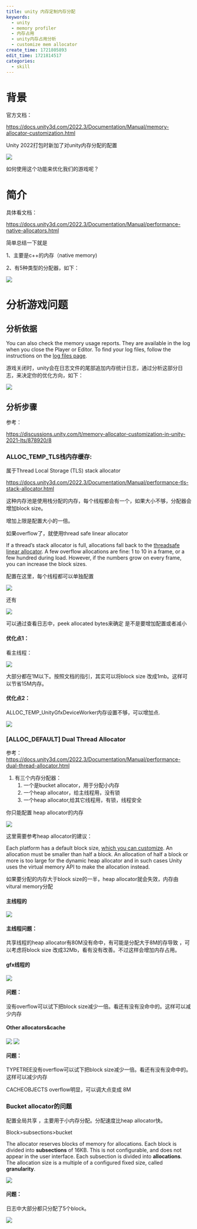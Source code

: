 ```yaml
---
title: unity 内存定制内存分配
keywords:
  - unity
  - memory profiler
  - 内存占用
  - unity内存占用分析
  - customize mem allocator
create_time: 1721805893
edit_time: 1721814517
categories:
  - skill
---
```



# 背景

官方文档：

https://docs.unity3d.com/2022.3/Documentation/Manual/memory-allocator-customization.html

Unity 2022打包时新加了对unity内存分配的配置

<img src="/assets/YxOVb2PLJoLEhAxlXRickdren4f.png" src-width="1240" class="markdown-img m-auto" src-height="322" align="center"/>

如何使用这个功能来优化我们的游戏呢？

# 简介

具体看文档：

https://docs.unity3d.com/2022.3/Documentation/Manual/performance-native-allocators.html

简单总结一下就是

1、主要是c++的内存（native memory)

2、有5种类型的分配器，如下：

<img src="/assets/CuZVbBTY5oV2fNxiQ9icuP8Mn9f.png" src-width="1145" class="markdown-img m-auto" src-height="473" align="center"/>

# 分析游戏问题

## 分析依据

You can also check the memory usage reports. They are available in the log when you close the Player or Editor. To find your log files, follow the instructions on the <u>log files page</u>.

游戏关闭时，unity会在日志文件的尾部追加内存统计日志，通过分析这部分日志，来决定你的优化方向，如下：

<img src="/assets/EMMvbi7jpoGAu2xj5R9cqwgcnEf.png" src-width="1068" class="markdown-img m-auto" src-height="453" align="center"/>

## 分析步骤

参考：

https://discussions.unity.com/t/memory-allocator-customization-in-unity-2021-lts/878920/8 

### ALLOC_TEMP_TLS栈内存缓存:

属于Thread Local Storage (TLS) stack allocator

https://docs.unity3d.com/2022.3/Documentation/Manual/performance-tls-stack-allocator.html

这种内存池是使用栈分配的内存，每个线程都会有一个，如果大小不够，分配器会增加block size。

增加上限是配置大小的一倍。

如果overflow了，就使用thread safe linear allocator

If a thread’s stack allocator is full, allocations fall back to the <u>threadsafe linear allocator</u>. A few overflow allocations are fine: 1 to 10 in a frame, or a few hundred during load. However, if the numbers grow on every frame, you can increase the block sizes.

配置在这里，每个线程都可以单独配置

<img src="/assets/QZ68bzlTWovvn9xJea4cKAwQnpb.png" src-width="1160" class="markdown-img m-auto" src-height="213" align="center"/>

还有

<img src="/assets/TQtEb5ZG2oWat2xHQUBcbmtEnZc.png" src-width="1084" class="markdown-img m-auto" src-height="92" align="center"/>

可以通过查看日志中，peek allocated bytes来确定 是不是要增加配置或者减小

#### 优化点1：

看主线程：

<img src="/assets/Cym2bSB9QoRnl8xUeLvcGBYdnHe.png" src-width="1241" class="markdown-img m-auto" src-height="150" align="center"/>

大部分都在1M以下。按照文档的指引，其实可以将block size 改成1mb。这样可以节省15M内存。

#### 优化点2：

 ALLOC_TEMP_UnityGfxDeviceWorker内存设置不够，可以增加点.

<img src="/assets/PlhjbRMtioYJB0xEXkwcspJhntb.png" src-width="388" class="markdown-img m-auto" src-height="100" align="center"/>

### [ALLOC_DEFAULT] Dual Thread Allocator

参考：https://docs.unity3d.com/2022.3/Documentation/Manual/performance-dual-thread-allocator.html

1. 有三个内存分配器：
    1. 一个是bucket allocator，用于分配小内存
    2. 一个heap allocator，给主线程用，没有锁
    3. 一个heap allocator,给其它线程用，有锁，线程安全

你只能配置 heap allocator的内存

<img src="/assets/Wed8bERz0o3c7MxOe23cuYm1nuf.png" src-width="1152" class="markdown-img m-auto" src-height="91" align="center"/>

这里需要参考heap allocator的建议：

Each platform has a default block size, <u>which you can customize</u>. An allocation must be smaller than half a block. An allocation of half a block or more is too large for the dynamic heap allocator and in such cases Unity uses the virtual memory API to make the allocation instead.

如果要分配的内存大于block size的一半，heap allocator就会失效，内存由vitural memory分配

#### 主线程的

<img src="/assets/MDhhbt9qZo2EkrxHbqKcFyOYn5b.png" src-width="1194" class="markdown-img m-auto" src-height="231" align="center"/>

#### 主线程问题：

共享线程的heap allocator有80M没有命中，有可能是分配大于8M的存导致 ，可以考虑将block size 改成32Mb，看有没有改善。不过这样会增加内存占用。

#### gfx线程的

<img src="/assets/WLGLbzw6FohfqSxz2mSc6nn1nKd.png" src-width="1289" class="markdown-img m-auto" src-height="336" align="center"/>

#### 问题：

没有overflow可以试下把block size减少一倍。看还有没有没命中的。这样可以减少内存

#### Other allocators&cache

<img src="/assets/AwIVbgPLxolsRcxyz4Vc8OTbnzg.png" src-width="870" class="markdown-img m-auto" src-height="340" align="center"/>

<img src="/assets/N4VXbrGpsomzHPx14jYcCSi1n9g.png" src-width="1476" class="markdown-img m-auto" src-height="370" align="center"/>

#### 问题：

TYPETREE没有overflow可以试下把block size减少一倍。看还有没有没命中的。这样可以减少内存

CACHEOBJECTS overflow明显，可以调大点变成 8M

### Bucket allocator的问题

配置全局共享 ，主要用于小内存分配。分配速度比heap allocator快。

Block&gt;subsections&gt;bucket

The allocator reserves blocks of memory for allocations. Each block is divided into  **subsections** of 16KB. This is not configurable, and does not appear in the user interface. Each subsection is divided into  **allocations**. The allocation size is a multiple of a configured fixed size, called  **granularity**.

<img src="/assets/D57bbtUGmoGZ0yx2ufmcbixYnuc.png" src-width="1185" class="markdown-img m-auto" src-height="360" align="center"/>

#### 问题：

日志中大部分都只分配了5个block。

<img src="/assets/Vtsmbt0OvoGynJx9xRDcZlm5ngb.png" src-width="1192" class="markdown-img m-auto" src-height="133" align="center"/>


